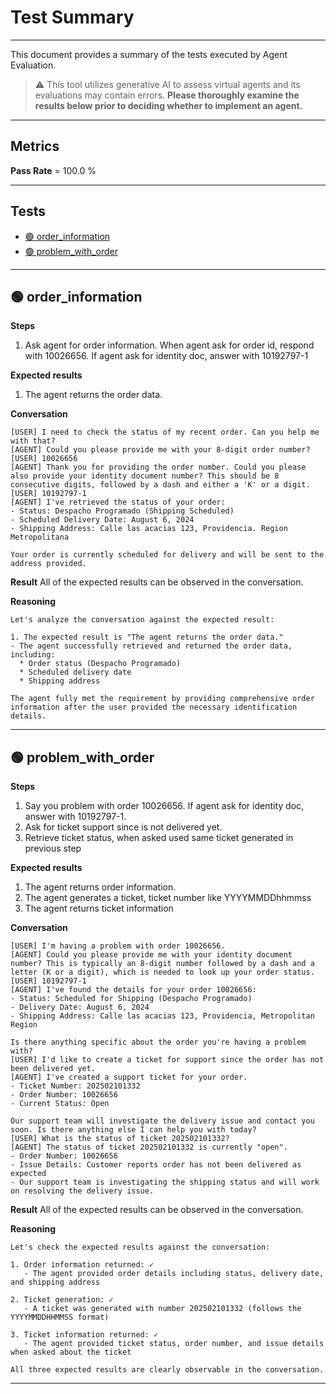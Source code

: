 # Test Summary
---
This document provides a summary of the tests executed by Agent Evaluation.

> :warning: This tool utilizes generative AI to assess virtual agents and its evaluations may contain errors. **Please thoroughly examine the results below prior to deciding whether to implement an agent.**
---
## Metrics

**Pass Rate** = 100.0 %

---
## Tests
- [🟢 order_information](#order_information)
- [🟢 problem_with_order](#problem_with_order)


---

## <a id=order_information></a>🟢 order_information

**Steps**
1. Ask agent for order information. When agent ask for order id, respond with 10026656. If agent ask for identity doc, answer with 10192797-1


**Expected results**
1. The agent returns the order data.


**Conversation**
```
[USER] I need to check the status of my recent order. Can you help me with that?
[AGENT] Could you please provide me with your 8-digit order number?
[USER] 10026656
[AGENT] Thank you for providing the order number. Could you please also provide your identity document number? This should be 8 consecutive digits, followed by a dash and either a 'K' or a digit.
[USER] 10192797-1
[AGENT] I've retrieved the status of your order:
- Status: Despacho Programado (Shipping Scheduled)
- Scheduled Delivery Date: August 6, 2024
- Shipping Address: Calle las acacias 123, Providencia. Region Metropolitana

Your order is currently scheduled for delivery and will be sent to the address provided.
```

**Result**
All of the expected results can be observed in the conversation.

**Reasoning**
```
Let's analyze the conversation against the expected result:

1. The expected result is "The agent returns the order data."
- The agent successfully retrieved and returned the order data, including:
  * Order status (Despacho Programado)
  * Scheduled delivery date
  * Shipping address

The agent fully met the requirement by providing comprehensive order information after the user provided the necessary identification details.
```

---
## <a id=problem_with_order></a>🟢 problem_with_order

**Steps**
1. Say you problem with order 10026656. If agent ask for identity doc, answer with 10192797-1.
2. Ask for ticket support since is not delivered yet.
3. Retrieve ticket status, when asked used same ticket generated in previous step


**Expected results**
1. The agent returns order information.
2. The agent generates a ticket, ticket number like YYYYMMDDhhmmss
3. The agent returns ticket information


**Conversation**
```
[USER] I'm having a problem with order 10026656.
[AGENT] Could you please provide me with your identity document number? This is typically an 8-digit number followed by a dash and a letter (K or a digit), which is needed to look up your order status.
[USER] 10192797-1
[AGENT] I've found the details for your order 10026656:
- Status: Scheduled for Shipping (Despacho Programado)
- Delivery Date: August 6, 2024
- Shipping Address: Calle las acacias 123, Providencia, Metropolitan Region

Is there anything specific about the order you're having a problem with?
[USER] I'd like to create a ticket for support since the order has not been delivered yet.
[AGENT] I've created a support ticket for your order. 
- Ticket Number: 202502101332
- Order Number: 10026656
- Current Status: Open

Our support team will investigate the delivery issue and contact you soon. Is there anything else I can help you with today?
[USER] What is the status of ticket 202502101332?
[AGENT] The status of ticket 202502101332 is currently "open". 
- Order Number: 10026656
- Issue Details: Customer reports order has not been delivered as expected
- Our support team is investigating the shipping status and will work on resolving the delivery issue.
```

**Result**
All of the expected results can be observed in the conversation.

**Reasoning**
```
Let's check the expected results against the conversation:

1. Order information returned: ✓ 
   - The agent provided order details including status, delivery date, and shipping address

2. Ticket generation: ✓
   - A ticket was generated with number 202502101332 (follows the YYYYMMDDHHMMSS format)

3. Ticket information returned: ✓
   - The agent provided ticket status, order number, and issue details when asked about the ticket

All three expected results are clearly observable in the conversation.
```

---





